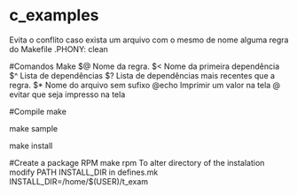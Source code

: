 # c_examples
Evita o conflito caso exista um arquivo com o mesmo de nome alguma regra do Makefile
.PHONY: clean

#Comandos Make
$@    Nome da regra. 
$<    Nome da primeira dependência 
$^     Lista de dependências
$?     Lista de dependências mais recentes que a regra.
$*     Nome do arquivo sem sufixo
@echo Imprimir um valor na tela
@	evitar que seja impresso na tela

#Compile
make

make sample

make install

#Create a package RPM
make rpm
To alter directory of the instalation modify PATH INSTALL_DIR in defines.mk
INSTALL_DIR=/home/$(USER)/t_exam
